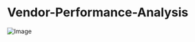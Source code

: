 # Vendor-Performance-Analysis


![Image](https://github.com/user-attachments/assets/78fc44d0-4b58-4731-9058-0807c01754d8)
